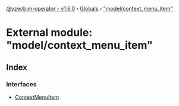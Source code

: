 [@yzw/bim-operator - v1.6.0](../README.md) › [Globals](../globals.md) › ["model/context_menu_item"](_model_context_menu_item_.md)

# External module: "model/context_menu_item"

## Index

### Interfaces

* [ContextMenuItem](../interfaces/_model_context_menu_item_.contextmenuitem.md)
